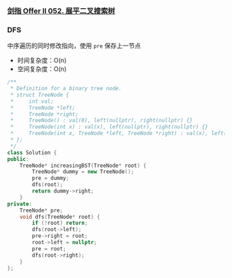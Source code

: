 ### [剑指 Offer II 052. 展平二叉搜索树](https://leetcode.cn/problems/NYBBNL/)

### DFS

中序遍历的同时修改指向，使用 `pre` 保存上一节点

- 时间复杂度：O(n)
- 空间复杂度：O(n)

```c++
/**
 * Definition for a binary tree node.
 * struct TreeNode {
 *     int val;
 *     TreeNode *left;
 *     TreeNode *right;
 *     TreeNode() : val(0), left(nullptr), right(nullptr) {}
 *     TreeNode(int x) : val(x), left(nullptr), right(nullptr) {}
 *     TreeNode(int x, TreeNode *left, TreeNode *right) : val(x), left(left), right(right) {}
 * };
 */
class Solution {
public:
    TreeNode* increasingBST(TreeNode* root) {
        TreeNode* dummy = new TreeNode();
        pre = dummy;
        dfs(root);
        return dummy->right;
    }
private:
    TreeNode* pre;
    void dfs(TreeNode* root) {
        if (!root) return;
        dfs(root->left);
        pre->right = root;
        root->left = nullptr;
        pre = root;
        dfs(root->right);
    }
};
```
